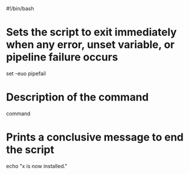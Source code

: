 #!/bin/bash

# Sets the script to exit immediately when any error, unset variable, or pipeline failure occurs
set -euo pipefail

# Description of the command
command

# Prints a conclusive message to end the script
echo "x is now installed."


